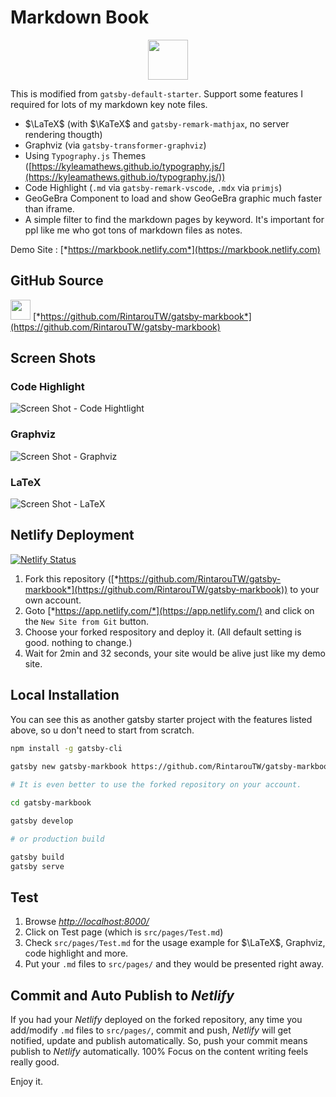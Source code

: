 # Markdown Book

<p align="center">
<img class="icon" width="64" height="64" src="https://rintaroutw.github.io/gatsby-markbook/markbook.svg"/>
</p>

This is modified from `gatsby-default-starter`.
Support some features I required for lots of my markdown key note files.

- $\LaTeX$ (with $\KaTeX$ and `gatsby-remark-mathjax`, no server rendering thougth)
- Graphviz (via `gatsby-transformer-graphviz`)
- Using `Typography.js` Themes ([https://kyleamathews.github.io/typography.js/](https://kyleamathews.github.io/typography.js/))
- Code Highlight (`.md` via `gatsby-remark-vscode`,  `.mdx` via `primjs`)
- GeoGeBra Component to load and show GeoGeBra graphic much faster than iframe.
- A simple filter to find the markdown pages by keyword. It's important for ppl like me who got tons of markdown files as notes.

Demo Site : [*https://markbook.netlify.com*](https://markbook.netlify.com)

## GitHub Source

<img class="icon" height="32" width="32" src="https://cdn.jsdelivr.net/npm/simple-icons@latest/icons/github.svg"/> [*https://github.com/RintarouTW/gatsby-markbook*](https://github.com/RintarouTW/gatsby-markbook)

## Screen Shots

### Code Highlight

![Screen Shot - Code Hightlight](https://i.imgur.com/BnI2xlh.png)

### Graphviz

![Screen Shot - Graphviz](https://i.imgur.com/BCJj3pC.png)

### LaTeX

![Screen Shot - LaTeX](https://i.imgur.com/wGKYKV4.png)

## Netlify Deployment

[![Netlify Status](https://api.netlify.com/api/v1/badges/74fac30d-002b-4ea4-b443-3e4b7875f44b/deploy-status)](https://app.netlify.com/sites/markbook/deploys)

1. Fork this repository ([*https://github.com/RintarouTW/gatsby-markbook*](https://github.com/RintarouTW/gatsby-markbook)) to your own account.
2. Goto [*https://app.netlify.com/*](https://app.netlify.com/) and click on the `New Site from Git` button.
3. Choose your forked respository and deploy it. (All default setting is good. nothing to change.)
4. Wait for 2min and 32 seconds, your site would be alive just like my demo site.

## Local Installation

You can see this as another gatsby starter project with the features listed above, so u don't need to start from scratch.

```bash
npm install -g gatsby-cli

gatsby new gatsby-markbook https://github.com/RintarouTW/gatsby-markbook.git
  
# It is even better to use the forked repository on your account.

cd gatsby-markbook

gatsby develop

# or production build

gatsby build
gatsby serve
```

## Test

1. Browse [*http://localhost:8000/*](http://localhost:8000/)
2. Click on Test page (which is `src/pages/Test.md`)
3. Check `src/pages/Test.md` for the usage example for $\LaTeX$, Graphviz, code highlight and more.
4. Put your `.md` files to `src/pages/` and they would be presented right away.

## Commit and Auto Publish to *Netlify*

If you had your *Netlify* deployed on the forked repository, any time you add/modify `.md` files to `src/pages/`, commit and push, *Netlify* will get notified, update and publish automatically. So, push your commit means publish to *Netlify* automatically. 100% Focus on the content writing feels really good.

Enjoy it.
